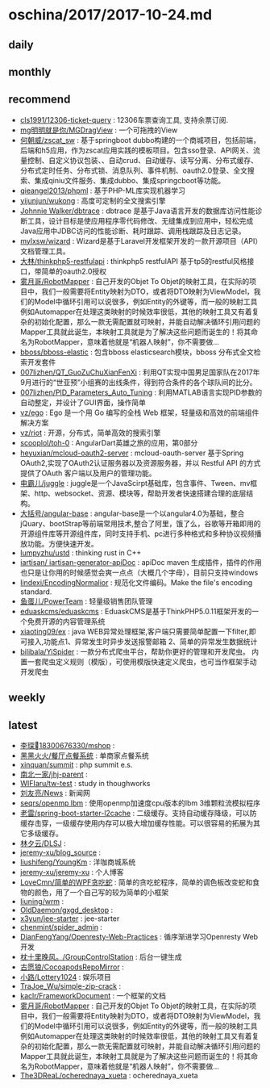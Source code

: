 # oschina/2017/2017-10-24.md



## daily



## monthly



## recommend

- [cls1991/12306-ticket-query](http://git.oschina.net/cls1991/12306-ticket-query) : 12306车票查询工具, 支持余票订阅.
- [mg明明就是你/MGDragView](http://git.oschina.net/mg13750525922/MGDragView) : 一个可拖拽的View
- [何朝威/zscat_sw](http://git.oschina.net/redwei/zscat_sw) : 基于springboot dubbo构建的一个商城项目，包括前端，后端和h5应用，作为zscat应用实践的模板项目。包含sso登录、API网关、流量控制、自定义协议包装、、自动crud、自动缓存、读写分离、分布式缓存、分布式定时任务、分布式锁、消息队列、事件机制、oauth2.0登录、全文搜索、集成qiniu文件服务、集成dubbo、集成springcboot等功能。
- [qieangel2013/phpml](http://git.oschina.net/qieangel2013/phpml) : 基于PHP-ML库实现机器学习
- [yijunjun/wukong](http://git.oschina.net/yijunjun/wukong) : 高度可定制的全文搜索引擎
- [Johnnie Walker/dbtrace](http://git.oschina.net/johnnie_walker/dbtrace) : dbtrace 是基于Java语言开发的数据库访问性能诊断工具，设计目标是使应用程序零代码修改、无缝集成到应用中，轻松完成Java应用中JDBC访问的性能诊断、耗时跟踪、调用栈跟踪及日志记录。
- [mylxsw/wizard](http://git.oschina.net/orionis/wizard) : Wizard是基于Laravel开发框架开发的一款开源项目（API）文档管理工具。
- [大林/thinkphp5-restfulapi](http://git.oschina.net/leslin/thinkphp5-restfulapi) : thinkphp5 restfulAPI 基于tp5的restful风格接口，带简单的oauth2.0授权
- [雾月哥/RobotMapper](http://git.oschina.net/wuyuege/RobotMapper) : 自己开发的Objet To Objet的映射工具，在实际的项目中，我们一般需要将Entity映射为DTO，或者将DTO映射为ViewModel，我们的Model中循环引用可以说很多，例如Entity的外键等，而一般的映射工具例如Automapper在处理这类映射的时候效率很低，其他的映射工具又有着复杂的初始化配置，那么一款无需配置就可映射，并能自动解决循环引用问题的Mapper工具就此诞生，本映射工具就是为了解决这些问题而诞生的！将其命名为RobotMapper，意味着他就是“机器人映射”，你不需要做...
- [bboss/bboss-elastic](http://git.oschina.net/bboss/bboss-elastic) : 包含bboss elasticsearch模块，bboss 分布式全文检索开发套件
- [007lizhen/QT_GuoZuChuXianFenXi](http://git.oschina.net/git-lizhen/QT_GuoZuChuXianFenXi) : 利用QT实现中国男足国家队在2017年9月进行的“世亚预”小组赛的出线条件，得到符合条件的各个球队间的比分。
- [007lizhen/PID_Parameters_Auto_Tuning](http://git.oschina.net/git-lizhen/PID_Parameters_Auto_Tuning) : 利用MATLAB语言实现PID参数的自动整定，并设计了GUI界面，操作简单
- [vz/ego](http://git.oschina.net/veni0/ego) : Ego 是一个用 Go 编写的全栈 Web 框架，轻量级和高效的前端组件解决方案
- [vz/riot](http://git.oschina.net/veni0/riot) : 开源，分布式，简单高效的搜索引擎
- [scooplol/toh-0](http://git.oschina.net/scooplolwiki/toh-0) : AngularDart英雄之旅的应用，第0部分
- [heyuxian/mcloud-oauth2-server](http://git.oschina.net/black-c/mcloud-oauth-server) : mcloud-oauth-server 基于Spring OAuth2,实现了OAuth2认证服务器以及资源服务器，并以 Restful API 的方式提供了OAuth 客户端以及用户的管理功能。
- [电霸儿/juggle](http://git.oschina.net/dianbaer/basic) : juggle是一个JavaScirpt基础库，包含事件、Tween、mv框架、http、websocket、资源、模块等，帮助开发者快速搭建合理的底层结构。
- [大括号/angular-base](http://git.oschina.net/lovepeng/angluar-base) : angular-base是一个以angular4.0为基础，整合jQuary、bootStrap等前端常用技术,整合了阿里，饿了么，谷歌等开箱即用的开源组件库等开源组件库，同时支持手机、pc进行多种格式和多种协议视频播放功能。方便快速开发。
- [lumpyzhu/ustd](http://git.oschina.net/lumpyzhu/ustd) : thinking rust in C++
- [iartisan/ iartisan-generator-apiDoc](http://git.oschina.net/iartisan/iartisan-generator-apiDoc) : apiDoc maven 生成插件，插件的作用也只是让你用的时候感觉会爽一点点（大概几个字母），目前只支持windows
- [lindexi/EncodingNormalior](http://git.oschina.net/lindexi/EncodingNormalior) : 规范化文件编码。Make the file's encoding standard.
- [鱼蛋儿/PowerTeam](http://git.oschina.net/yupeng957/PowerTeam) : 轻量级销售团队管理
- [eduaskcms/eduaskcms](http://git.oschina.net/eduaskcms/eduaskcms) : EduaskCMS是基于ThinkPHP5.0.11框架开发的一个免费开源的内容管理系统
- [xiaoting09/ex](http://git.oschina.net/xiaoting09/ex) : java WEB异常处理框架,客户端只需要简单配置一下filter,即可接入,功能点1、异常发生时异步发送报警邮箱 2、简单的异常发生数据统计
- [bilibala/YiSpider](http://git.oschina.net/bilibala/YiSpider) : 一款分布式爬虫平台，帮助你更好的管理和开发爬虫。 内置一套爬虫定义规则（模版），可使用模版快速定义爬虫，也可当作框架手动开发爬虫


## weekly



## latest

- [李琛18300676330/mshop](http://git.oschina.net/mflowers/mshop) : 
- [黑黑火火/餐厅点餐系统](http://git.oschina.net/education1/CanTingDianCanXiTong) : 单商家点餐系统
- [xinquan/summit](http://git.oschina.net/xinquan/summit) : php summit e.s.
- [南北一家/jhj-parent](http://git.oschina.net/lnc/jhj-parent) : 
- [WIFIaru/tw-test](http://git.oschina.net/WIFIaru/tw-test) : study in thoughworks
- [刘友亮/News](http://git.oschina.net/LiuYouLiang/News) : 新闻网
- [seqrs/openmp lbm](http://git.oschina.net/seqrs/openmp-lbm) : 使用openmp加速度cpu版本的lbm 3维颗粒流模拟程序
- [老雷/spring-boot-starter-l2cache](http://git.oschina.net/reger/spring-boot-starter-l2cache) : 二级缓存。支持自动缓存降级，可以防缓存击穿，一级缓存使用内存可以极大增加缓存性能。可以很容易的拓展为其它多级缓存。
- [林夕云/DLSJ](http://git.oschina.net/LinXiYun/DLSJ) : 
- [jeremy-xu/blog_source](http://git.oschina.net/jeremy-xu/blog_source) : 
- [liushifeng/YoungKm](http://git.oschina.net/lsf277937/YoungKm) : 洋咖商城系统
- [jeremy-xu/jeremy-xu](http://git.oschina.net/jeremy-xu/jeremy-xu) : 个人博客
- [LoveCmn/简单的WPF贪吃蛇](http://git.oschina.net/LoveCmn/JianDanDeWPFTanChiShe) : 简单的贪吃蛇程序，简单的调色板改变蛇和食物的颜色，用了一个自己写的较为简单的小框架
- [liuning/wrm](http://git.oschina.net/Ad578596226/wrm) : 
- [OldDaemon/gxgd_desktop](http://git.oschina.net/OD/gxgd_desktop) : 
- [x3yun/jee-starter](http://git.oschina.net/feifangongzi/jee-starter) : jee-starter
- [chenmint/spider_admin](http://git.oschina.net/chenmint/spider_admin) : 
- [DianFengYang/Openresty-Web-Practices](http://git.oschina.net/DianFengYang/Openresty-Web-Practices) : 循序渐进学习Openresty Web开发
- [枕十里晚风。/GroupControlStation](http://git.oschina.net/lkxaa/GroupControlStation) : 后台一键生成
- [古愿狼/CocoapodsRepoMirror](http://git.oschina.net/moshiwu/CocoapodsRepoMirror) : 
- [小路/Lottery1024](http://git.oschina.net/ll362717121/Lottery1024) : 娱乐项目
- [TraJoe_Wu/simple-zip-crack](http://git.oschina.net/TraJoe_Wu/simple-zip-crack) : 
- [kaclr/FrameworkDocument](http://git.oschina.net/kaclr/FrameworkDocument) : 一个框架的文档
- [雾月哥/RobotMapper](http://git.oschina.net/wuyuege/RobotMapper) : 自己开发的Objet To Objet的映射工具，在实际的项目中，我们一般需要将Entity映射为DTO，或者将DTO映射为ViewModel，我们的Model中循环引用可以说很多，例如Entity的外键等，而一般的映射工具例如Automapper在处理这类映射的时候效率很低，其他的映射工具又有着复杂的初始化配置，那么一款无需配置就可映射，并能自动解决循环引用问题的Mapper工具就此诞生，本映射工具就是为了解决这些问题而诞生的！将其命名为RobotMapper，意味着他就是“机器人映射”，你不需要做...
- [The3DReaL/ocherednaya_xueta](http://git.oschina.net/The3DReaL/ocherednaya_xueta) : ocherednaya_xueta